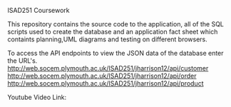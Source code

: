 ISAD251 Coursework

This repository contains the source code to the application, all of the SQL scripts used to create the database and an application fact sheet which containts planning,UML diagrams and testing on different browsers. 


To access the API endpoints to view the JSON data of the database enter the URL's.
http://web.socem.plymouth.ac.uk/ISAD251/jharrison12/api/customer
http://web.socem.plymouth.ac.uk/ISAD251/jharrison12/api/order
http://web.socem.plymouth.ac.uk/ISAD251/jharrison12/api/product


Youtube Video Link: 


